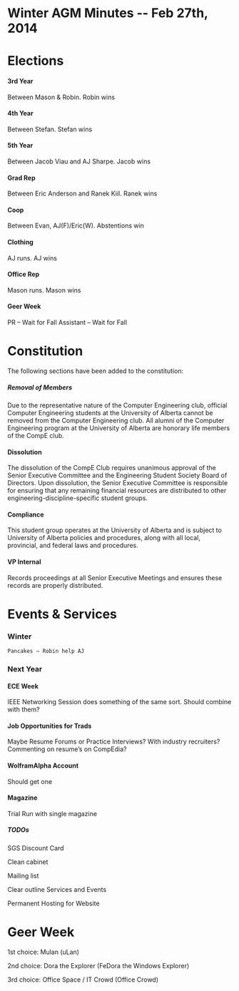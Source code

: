 Winter AGM Minutes -- Feb 27th, 2014
====================================

# Elections
#### 3rd Year 
Between Mason & Robin. Robin wins
	
#### 4th Year 
Between Stefan. Stefan wins
	
#### 5th Year 
Between Jacob Viau and AJ Sharpe. Jacob wins
	
#### Grad Rep 
Between Eric Anderson and Ranek Kiil. Ranek wins
	
#### Coop 
Between Evan, AJ(F)/Eric(W). Abstentions win
	
#### Clothing 
AJ runs. AJ wins
	
#### Office Rep 
Mason runs. Mason wins
	
#### Geer Week 
PR – Wait for Fall
Assistant – Wait for Fall

# Constitution

The following sections have been added to the constitution:

##### Removal of Members

Due to the representative nature of the Computer Engineering club, official Computer Engineering students at the University of Alberta cannot be removed from the Computer Engineering club. All alumni of the Computer Engineering program at the University of Alberta are honorary life members of the CompE club.

#### Dissolution

The dissolution of the CompE Club requires unanimous approval of the Senior Executive Committee and the Engineering Student Society Board of Directors. Upon dissolution, the Senior Executive Committee is responsible for ensuring that any remaining financial resources are distributed to other engineering-discipline-specific student groups.

#### Compliance 

This student group operates at the University of Alberta and is subject to University of Alberta policies and procedures, along with all local, provincial, and federal laws and procedures.

#### VP Internal
Records proceedings at all Senior Executive Meetings and ensures these records are properly distributed.


# Events & Services


### Winter
	Pancakes – Robin help AJ
	
### Next Year
#### ECE Week
IEEE Networking Session does something of the same sort. Should combine with them?

#### Job Opportunities for Trads
Maybe Resume Forums or Practice Interviews? With industry recruiters? Commenting on resume’s on CompEdia?

#### WolframAlpha Account
Should get one

#### Magazine
Trial Run with single magazine

##### TODOs
SGS Discount Card

Clean cabinet

Mailing list

Clear outline Services and Events

Permanent Hosting for Website

# Geer Week
1st choice: Mulan (uLan)

2nd choice: Dora the Explorer (FeDora the Windows Explorer)

3rd choice: Office Space / IT Crowd (Office Crowd)

